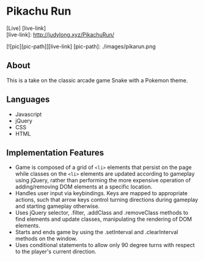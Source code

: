 # Pikachu Run
[Live] [live-link]  
[live-link]: http://judylong.xyz/PikachuRun/


[![pic][pic-path]][live-link]
[pic-path]: ./images/pikarun.png
## About
This is a take on the classic arcade game Snake with a Pokemon theme.

## Languages
- Javascript
- jQuery
- CSS
- HTML

## Implementation Features
- Game is composed of a grid of `<li>` elements that persist on the page while classes on the `<li>` elements are updated according to gameplay using jQuery, rather than performing the more expensive operation of adding/removing DOM elements at a specific location.
- Handles user input via keybindings. Keys are mapped to appropriate actions, such that arrow keys control turning directions during gameplay and starting gameplay otherwise.
- Uses jQuery selector, .filter, .addClass and .removeClass methods to find elements and update classes, manipulating the rendering of DOM elements.
- Starts and ends game by using the .setInterval and .clearInterval methods on the window.
- Uses conditional statements to allow only 90 degree turns with respect to the player's current direction.
